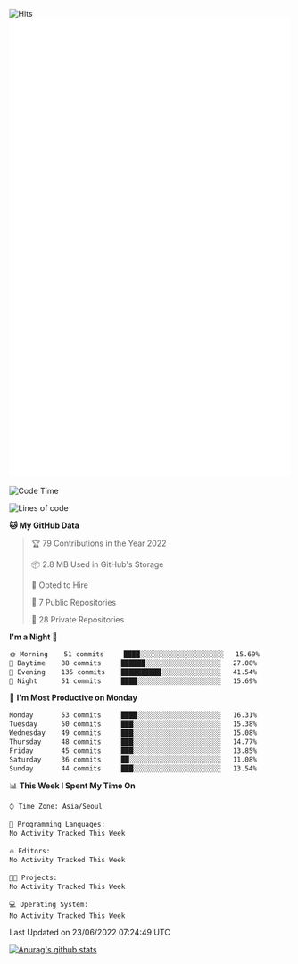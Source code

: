 ![Hits](https://hits.seeyoufarm.com/api/count/incr/badge.svg?url=https%3A%2F%2Fgithub.com%2Fkokose1234&count_bg=%2379C83D&title_bg=%23555555&icon=apple.svg&icon_color=%23E7E7E7&title=hits&edge_flat=false)
<br/>
![Metrics](https://github.com/kokose1234/kokose1234/blob/main/github-metrics.svg)

<!--START_SECTION:waka-->
![Code Time](http://img.shields.io/badge/Code%20Time-648%20hrs%2043%20mins-blue)

![Lines of code](https://img.shields.io/badge/From%20Hello%20World%20I%27ve%20Written-940%20Thousand%20lines%20of%20code-blue)

**🐱 My GitHub Data** 

> 🏆 79 Contributions in the Year 2022
 > 
> 📦 2.8 MB Used in GitHub's Storage 
 > 
> 💼 Opted to Hire
 > 
> 📜 7 Public Repositories 
 > 
> 🔑 28 Private Repositories  
 > 
**I'm a Night 🦉** 

```text
🌞 Morning    51 commits     ████░░░░░░░░░░░░░░░░░░░░░   15.69% 
🌆 Daytime    88 commits     ██████░░░░░░░░░░░░░░░░░░░   27.08% 
🌃 Evening    135 commits    ██████████░░░░░░░░░░░░░░░   41.54% 
🌙 Night      51 commits     ████░░░░░░░░░░░░░░░░░░░░░   15.69%

```
📅 **I'm Most Productive on Monday** 

```text
Monday       53 commits     ████░░░░░░░░░░░░░░░░░░░░░   16.31% 
Tuesday      50 commits     ███░░░░░░░░░░░░░░░░░░░░░░   15.38% 
Wednesday    49 commits     ███░░░░░░░░░░░░░░░░░░░░░░   15.08% 
Thursday     48 commits     ███░░░░░░░░░░░░░░░░░░░░░░   14.77% 
Friday       45 commits     ███░░░░░░░░░░░░░░░░░░░░░░   13.85% 
Saturday     36 commits     ██░░░░░░░░░░░░░░░░░░░░░░░   11.08% 
Sunday       44 commits     ███░░░░░░░░░░░░░░░░░░░░░░   13.54%

```


📊 **This Week I Spent My Time On** 

```text
⌚︎ Time Zone: Asia/Seoul

💬 Programming Languages: 
No Activity Tracked This Week

🔥 Editors: 
No Activity Tracked This Week

🐱‍💻 Projects: 
No Activity Tracked This Week

💻 Operating System: 
No Activity Tracked This Week

```


 Last Updated on 23/06/2022 07:24:49 UTC
<!--END_SECTION:waka-->

[![Anurag's github stats](https://github-readme-stats.vercel.app/api?username=kokose1234&theme=dracula)](https://github.com/anuraghazra/github-readme-stats)



	

